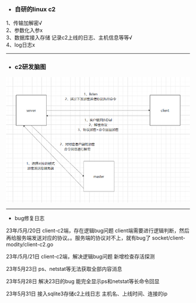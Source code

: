 - ### 自研的linux c2
1、传输加解密√<br> 
2、参数化入参x<br>
3、数据库接入存储 记录c2上线的日志、主机信息等等√<br>
4、log日志x

----------------

- ### c2研发脑图

![c2研发脑图](1.png)

---------------------------------------







- bug修复日志

23年/5月/20日 client-c2端，存在逻辑bug问题
client端需要进行逻辑判断，然后再给服务端发送对应的协议。。服务端的协议对不上，就有bug了
socket/client-modity/client-c2.go

23年/5月/21日 client-c2端，解决逻辑bug问题 新增检查存活探测

23年5月23日  ps、netstat等无法获取全部内容消息

23年5月28日 解决23日的bug
能完全显示ps和netstat等长命令回显


23年5月31日 接入sqlite3存储c2上线日志
主机名、上线时间、连接的ip
